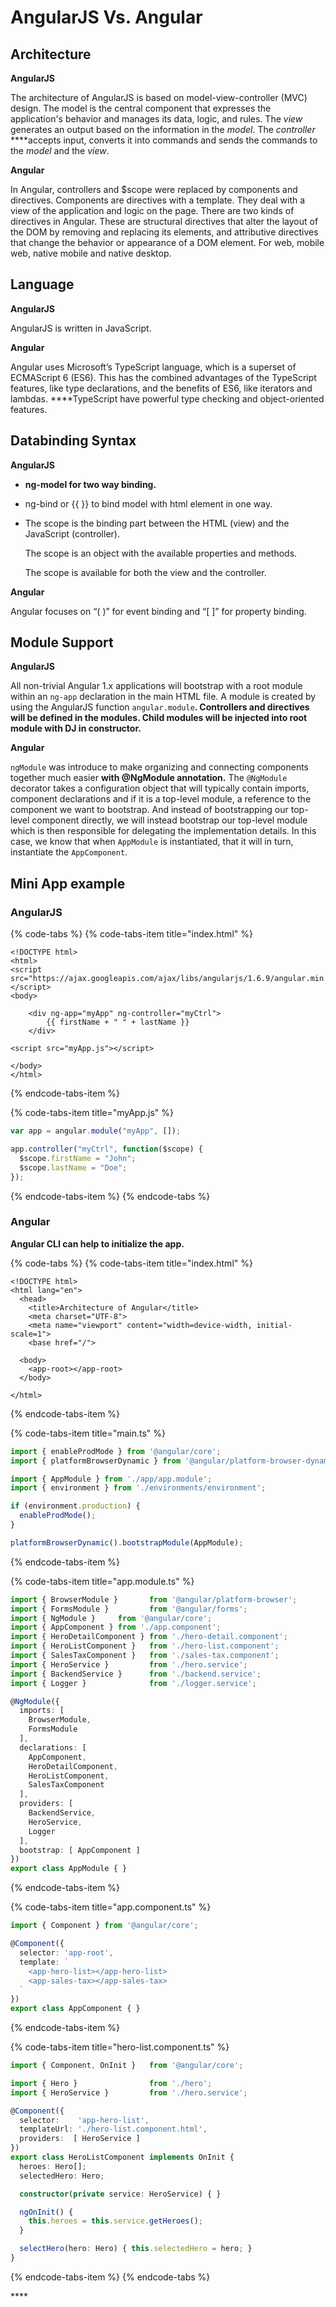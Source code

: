 # AngularJS Vs. Angular

## **Architecture**

**AngularJS**

The architecture of AngularJS is based on model-view-controller \(MVC\) design. The model is the central component that expresses the application's behavior and manages its data, logic, and rules. The _view_ generates an output based on the information in the _model_. The _controller_ ****accepts input, converts it into commands and sends the commands to the _model_ and the _view_. 

**Angular** 

In Angular, controllers and $scope were replaced by components and directives. Components are directives with a template. They deal with a view of the application and logic on the page. There are two kinds of directives in Angular. These are structural directives that alter the layout of the DOM by removing and replacing its elements, and attributive directives that change the behavior or appearance of a DOM element. For web, mobile web, native mobile and native desktop.

## **Language**

**AngularJS**

AngularJS is written in JavaScript. 

**Angular**

Angular uses Microsoft’s TypeScript language, which is a superset of ECMAScript 6 \(ES6\). This has the combined advantages of the TypeScript features, like type declarations, and the benefits of ES6, like iterators and lambdas. ****TypeScript have powerful type checking and object-oriented features. 

##  **Databinding Syntax**

**AngularJS**

* **ng-model for two way binding.**
* ng-bind or {{ }} to bind model with html element in one way.
* The scope is the binding part between the HTML \(view\) and the JavaScript \(controller\).

  The scope is an object with the available properties and methods.

  The scope is available for both the view and the controller.

**Angular**

Angular focuses on “\( \)” for event binding and “\[ \]” for property binding.

##  **Module Support**

**AngularJS**

 All non-trivial Angular 1.x applications will bootstrap with a root module within an `ng-app` declaration in the main HTML file. A module is created by using the AngularJS function `angular.module`**.  Controllers and directives will be defined in the modules. Child modules will be injected into root module with DJ in constructor.**

**Angular**

 `ngModule` was introduce to make organizing and connecting components together much easier **with @NgModule annotation.**  The `@NgModule` decorator takes a configuration object that will typically contain imports, component declarations and if it is a top-level module, a reference to the component we want to bootstrap.  And instead of bootstrapping our top-level component directly, we will instead bootstrap our top-level module which is then responsible for delegating the implementation details. In this case, we know that when `AppModule` is instantiated, that it will in turn, instantiate the `AppComponent`.

## Mini App example

### AngularJS

{% code-tabs %}
{% code-tabs-item title="index.html" %}
```markup
<!DOCTYPE html>
<html>
<script src="https://ajax.googleapis.com/ajax/libs/angularjs/1.6.9/angular.min.js"></script>
<body>

    <div ng-app="myApp" ng-controller="myCtrl">
        {{ firstName + " " + lastName }}
    </div>

<script src="myApp.js"></script>

</body>
</html>
```
{% endcode-tabs-item %}

{% code-tabs-item title="myApp.js" %}
```javascript
var app = angular.module("myApp", []);

app.controller("myCtrl", function($scope) {
  $scope.firstName = "John";
  $scope.lastName = "Doe";
});
```
{% endcode-tabs-item %}
{% endcode-tabs %}

### **Angular**

**Angular CLI can help to initialize the app.**

{% code-tabs %}
{% code-tabs-item title="index.html" %}
```markup
<!DOCTYPE html>
<html lang="en">
  <head>
    <title>Architecture of Angular</title>
    <meta charset="UTF-8">
    <meta name="viewport" content="width=device-width, initial-scale=1">
    <base href="/">

  <body>
    <app-root></app-root>
  </body>

</html>

```
{% endcode-tabs-item %}

{% code-tabs-item title="main.ts" %}
```typescript
import { enableProdMode } from '@angular/core';
import { platformBrowserDynamic } from '@angular/platform-browser-dynamic';

import { AppModule } from './app/app.module';
import { environment } from './environments/environment';

if (environment.production) {
  enableProdMode();
}

platformBrowserDynamic().bootstrapModule(AppModule);

```
{% endcode-tabs-item %}

{% code-tabs-item title="app.module.ts" %}
```typescript
import { BrowserModule }       from '@angular/platform-browser';
import { FormsModule }         from '@angular/forms';
import { NgModule }     from '@angular/core';
import { AppComponent } from './app.component';
import { HeroDetailComponent } from './hero-detail.component';
import { HeroListComponent }   from './hero-list.component';
import { SalesTaxComponent }   from './sales-tax.component';
import { HeroService }         from './hero.service';
import { BackendService }      from './backend.service';
import { Logger }              from './logger.service';

@NgModule({
  imports: [
    BrowserModule,
    FormsModule
  ],
  declarations: [
    AppComponent,
    HeroDetailComponent,
    HeroListComponent,
    SalesTaxComponent
  ],
  providers: [
    BackendService,
    HeroService,
    Logger
  ],
  bootstrap: [ AppComponent ]
})
export class AppModule { }
```
{% endcode-tabs-item %}

{% code-tabs-item title="app.component.ts" %}
```typescript
import { Component } from '@angular/core';

@Component({
  selector: 'app-root',
  template: `
    <app-hero-list></app-hero-list>
    <app-sales-tax></app-sales-tax>
  `
})
export class AppComponent { }

```
{% endcode-tabs-item %}

{% code-tabs-item title="hero-list.component.ts" %}
```typescript
import { Component, OnInit }   from '@angular/core';

import { Hero }                from './hero';
import { HeroService }         from './hero.service';

@Component({
  selector:    'app-hero-list',
  templateUrl: './hero-list.component.html',
  providers:  [ HeroService ]
})
export class HeroListComponent implements OnInit {
  heroes: Hero[];
  selectedHero: Hero;

  constructor(private service: HeroService) { }

  ngOnInit() {
    this.heroes = this.service.getHeroes();
  }

  selectHero(hero: Hero) { this.selectedHero = hero; }
}

```
{% endcode-tabs-item %}
{% endcode-tabs %}

\*\*\*\*

